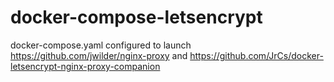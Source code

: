 # docker-compose-letsencrypt

docker-compose.yaml configured to launch https://github.com/jwilder/nginx-proxy and https://github.com/JrCs/docker-letsencrypt-nginx-proxy-companion
